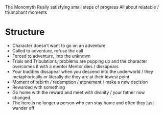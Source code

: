 The Monomyth
Really satisfying small steps of progress
All about relatable / triumphant moments
# Structure
- Character doesn't want to go on an adventure
- Called to adventure, refuse the call 
- Forced to adventure, into the unknown
- Trials and Tribulations, problems are popping up and the character overcomes it with a mentor
Mentor dies / dissapears
- Your buddies dissapear when you descend into the underworld / they metaphorically or literally die they are at their lowest point
- Moment of rebirth / redemption / atonement / make a new decision
- Rewarded with something 
- Go home with the reward and meet with divinity / your father now changed
- The hero is no longer a person who can stay home and often they just wander off